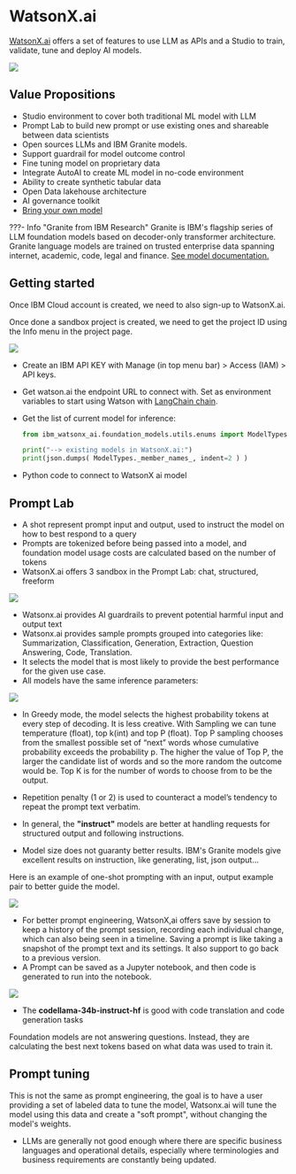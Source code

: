 # WatsonX.ai

[WatsonX.ai](https://www.ibm.com/products/watsonx-ai) offers a set of features to use LLM as APIs and a Studio to train, validate, tune and deploy AI models. 

![](./images/watsonx.ai.main.PNG)

## Value Propositions

* Studio environment to cover both traditional ML model with LLM
* Prompt Lab to build new prompt or use existing ones and shareable between data scientists
* Open sources LLMs and IBM Granite models.
* Support guardrail for model outcome control
* Fine tuning model on proprietary data
* Integrate AutoAI to create ML model in no-code environment
* Ability to create synthetic tabular data
* Open Data lakehouse architecture
* AI governance toolkit
* [Bring your own model](https://www.ibm.com/blog/announcement/bringing-your-own-custom-foundation-model-to-watsonx-ai/)


???- Info "Granite from IBM Research"
    Granite is IBM's flagship series of LLM foundation models based on decoder-only transformer architecture. Granite language models are trained on trusted enterprise data spanning internet, academic, code, legal and finance. [See model documentation.](https://www.ibm.com/products/watsonx-ai/foundation-models#generative)

## Getting started

Once IBM Cloud account is created, we need to also sign-up to WatsonX.ai.

Once done a sandbox project is created, we need to get the project ID using the Info menu in the project page.

![](./images/watsonx-project.png)

* Create an IBM API KEY with Manage (in top menu bar) > Access (IAM) > API keys.
* Get watson.ai the endpoint URL to connect with. Set as environment variables to start using Watson with [LangChain chain](https://python.langchain.com/docs/integrations/llms/ibm_watsonx).
* Get the list of current model for inference:

    ```python
    from ibm_watsonx_ai.foundation_models.utils.enums import ModelTypes

    print("--> existing models in WatsonX.ai:")
    print(json.dumps( ModelTypes._member_names_, indent=2 ) )
    ```

* Python code to connect to WatsonX ai model

## Prompt Lab

* A shot represent prompt input and output, used to instruct the model on how to best respond to a query
* Prompts are tokenized before being passed into a model, and foundation model usage costs are calculated based on the number of tokens
* WatsonX.ai offers 3 sandbox in the Prompt Lab: chat, structured, freeform

![](./images/prompt-lab-struct.PNG)

* Watsonx.ai provides AI guardrails to prevent potential harmful input and output text
* Watsonx.ai provides sample prompts grouped into categories like: Summarization, Classification, Generation, 
Extraction, Question Answering, Code, Translation.
* It selects the model that is most likely to provide the best performance for the given use case.
* All models have the same inference parameters:

![](./images/model-parameters.PNG)

* In Greedy mode, the model selects the highest probability tokens at every step of decoding. It is less creative. With Sampling we can tune temperature (float), top k(int) and top P (float). Top P sampling chooses from the smallest possible set of “next” words whose cumulative probability exceeds the probability p. The higher the value of Top P, the larger the candidate list of words and so the more random the outcome would be. Top K is for the number of words to choose from to be the output.
* Repetition penalty (1 or 2) is used to counteract a model’s tendency to repeat the prompt text verbatim.

* In general, the **"instruct"** models are better at handling requests for structured output and following instructions.
* Model size does not guaranty better results. IBM's Granite models give excellent results on instruction, like generating, list, json output...

Here is an example of one-shot prompting with an input, output example pair to better guide the model.

![](./images/one-shot-prompt.PNG)

* For better prompt engineering, WatsonX,ai offers save by session to keep a  history of the prompt 
session, recording each individual change, which can also being seen in a timeline. Saving a prompt is like taking a snapshot of the prompt text and its settings. It also support to go back to a previous version.
* A Prompt can be saved as a Jupyter notebook, and then code is generated to run into the notebook.

![](./images/prompt-to-notebook.PNG)

* The **codellama-34b-instruct-hf** is good with code translation and code generation tasks

Foundation models are not answering questions. Instead, they are calculating the best next tokens based on what data was used to train it.


## Prompt tuning

This is not the same as prompt engineering, the goal is to have a user providing a set of labeled data to tune the model, Watsonx.ai will tune the model using this data and create a "soft prompt", without changing the model's weights.

* LLMs are generally not good enough where there are specific business languages and operational details, especially where terminologies and 
business requirements are constantly being updated. 